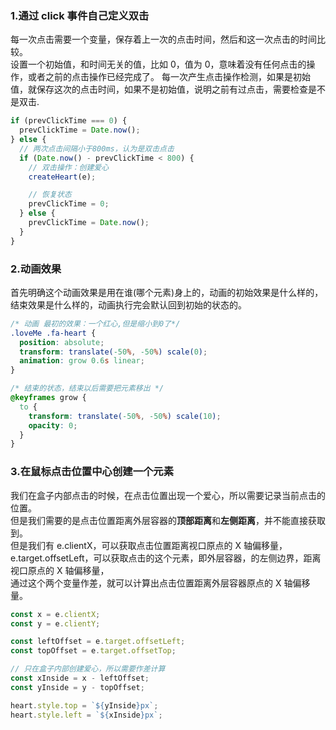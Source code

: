 ### 1.通过 click 事件自己定义双击

每一次点击需要一个变量，保存着上一次的点击时间，然后和这一次点击的时间比较。  
设置一个初始值，和时间无关的值，比如 0，值为 0，意味着没有任何点击的操作，或者之前的点击操作已经完成了。
每一次产生点击操作检测，如果是初始值，就保存这次的点击时间，如果不是初始值，说明之前有过点击，需要检查是不是双击.

```javascript
if (prevClickTime === 0) {
  prevClickTime = Date.now();
} else {
  // 两次点击间隔小于800ms，认为是双击点击
  if (Date.now() - prevClickTime < 800) {
    // 双击操作：创建爱心
    createHeart(e);

    // 恢复状态
    prevClickTime = 0;
  } else {
    prevClickTime = Date.now();
  }
}
```

### 2.动画效果

首先明确这个动画效果是用在谁(哪个元素)身上的，动画的初始效果是什么样的，结束效果是什么样的，动画执行完会默认回到初始的状态的。

```css
/* 动画 最初的效果：一个红心,但是缩小到0了*/
.loveMe .fa-heart {
  position: absolute;
  transform: translate(-50%, -50%) scale(0);
  animation: grow 0.6s linear;
}

/* 结束的状态，结束以后需要把元素移出 */
@keyframes grow {
  to {
    transform: translate(-50%, -50%) scale(10);
    opacity: 0;
  }
}
```

### 3.在鼠标点击位置中心创建一个元素

我们在盒子内部点击的时候，在点击位置出现一个爱心，所以需要记录当前点击的位置。  
但是我们需要的是点击位置距离外层容器的**顶部距离**和**左侧距离**，并不能直接获取到。  
但是我们有 e.clientX，可以获取点击位置距离视口原点的 X 轴偏移量，
e.target.offsetLeft，可以获取点击的这个元素，即外层容器，的左侧边界，距离视口原点的 X 轴偏移量，  
通过这个两个变量作差，就可以计算出点击位置距离外层容器原点的 X 轴偏移量。

```javascript
const x = e.clientX;
const y = e.clientY;

const leftOffset = e.target.offsetLeft;
const topOffset = e.target.offsetTop;

// 只在盒子内部创建爱心，所以需要作差计算
const xInside = x - leftOffset;
const yInside = y - topOffset;

heart.style.top = `${yInside}px`;
heart.style.left = `${xInside}px`;
```
